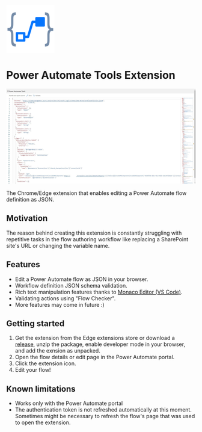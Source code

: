 ![Extension Logo](public/icons/pa-tools-128.png)

# Power Automate Tools Extension

![Extension Screen Shot](static/pa-tools-extension.jpg)

The Chrome/Edge extension that enables editing a Power Automate flow definition as JSON.

## Motivation

The reason behind creating this extension is constantly struggling with repetitive tasks in the flow authoring workflow like replacing a SharePoint site's URL or changing the variable name.

## Features

- Edit a Power Automate flow as JSON in your browser.
- Workflow definition JSON schema validation.
- Rich text manipulation features thanks to [Monaco Editor (VS Code)](https://microsoft.github.io/monaco-editor/).
- Validating actions using "Flow Checker".
- More features may come in future :)

## Getting started

1. Get the extension from the Edge extensions store or download a [release](https://github.com/rithala/power-automate-tools/releases), unzip the package, enable developer mode in your browser, and add the exnsion as unpacked.
2. Open the flow details or edit page in the Power Automate portal.
3. Click the extension icon.
4. Edit your flow!

## Known limitations

- Works only with the Power Automate portal
- The authentication token is not refreshed automatically at this moment. Sometimes might be necessary to refresh the flow's page that was used to open the extension.
